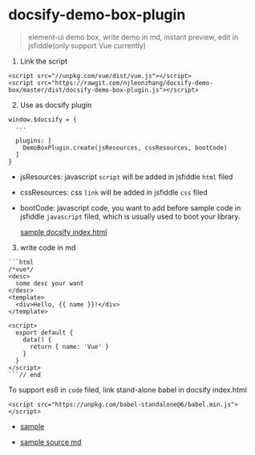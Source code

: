 # docsify-demo-box-plugin

> element-ui demo box, write demo in md, instant preview, edit in jsfiddle(only support Vue currently)

1. Link the script
```
<script src="//unpkg.com/vue/dist/vue.js"></script>
<script src="https://rawgit.com/njleonzhang/docsify-demo-box/master/dist/docsify-demo-box-plugin.js"></script>
```

2. Use as docsify plugin

```
window.$docsify = {
  ...

  plugins: [
    DemoBoxPlugin.create(jsResources, cssResources, bootCode)
  ]
}
```

* jsResources: javascript `script` will be added in jsfiddle `html` filed
* cssResources: css `link` will be added in jsfiddle `css` filed
* bootCode: javascript code, you want to add before sample code in jsfiddle `javascript` filed, which is usually used to boot your library.

  [sample docsify index.html](https://github.com/njleonzhang/vue-data-tables-doc/blob/master/index.html)

3. write code in md

```
```html
/*vue*/
<desc>
  some desc your want
</desc>
<template>
  <div>Hello, {{ name }}!</div>
</template>

<script>
  export default {
    data() {
      return { name: 'Vue' }
    }
  }
</script>
```// end
```

To support es6 in `code` filed, link stand-alone babel in docsify index.html
```
<script src="https://unpkg.com/babel-standalone@6/babel.min.js"></script>
```
* [sample](https://njleonzhang.github.io/vue-data-tables-doc/#/quickstart?id=hello-word)

* [sample source md](https://github.com/njleonzhang/vue-data-tables-doc/blob/master/quickstart.md#hello-word)
